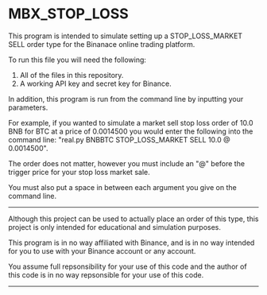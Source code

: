 # MBX_STOP_LOSS

This program is intended to simulate setting up a STOP_LOSS_MARKET SELL order type for the Binanace online trading platform.

To run this file you will need the following:
  1) All of the files in this repository.
  2) A working API key and secret key for Binance.
 
In addition, this program is run from the command line by inputting your parameters.

For example, if you wanted to simulate a market sell stop loss order of 10.0 BNB for BTC at a price of 0.0014500 you would enter the following into the command line: "real.py BNBBTC STOP_LOSS_MARKET SELL 10.0 @ 0.0014500".

The order does not matter, however you must include an "@" before the trigger price for your stop loss market sale.

You must also put a space in between each argument you give on the command line.


*********

Although this project can be used to actually place an order of this type, this project is only intended for educational and simulation purposes.

This program is in no way affiliated with Binance, and is in no way intended for you to use with your Binance account or any account.

You assume full repsonsibility for your use of this code and the author of this code is in no way repsonsible for your use of this code.

***********


